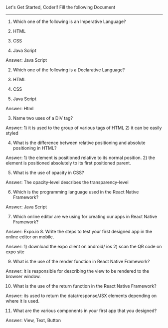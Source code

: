 Let's Get Started, Coder!!
Fill the following Document
__________________________________________________________________________

1. Which one of the following is an Imperative Language?

1.	HTML
2.	CSS
3.	Java Script

Answer: 	Java Script


2. Which one of the following is a Declarative Language?

1.	HTML
2.	CSS
3.	Java Script

Answer:            Html 


3. Name two uses of a DIV tag?

Answer:           1)  it is used to the group of various tags of HTML
                          2)  it can be easily styled


4. What is the difference between relative positioning and absolute positioning in HTML?

Answer:   1) the element is positioned relative to its normal position.
                  2) the element is positioned absolutely to its first positioned parent.


5. What is the use of opacity in CSS?

Answer:    The opacity-level describes the transparency-level



6. Which is the programming language used in the React Native Framework?

Answer: 	Java Script

7. Which online editor are we using for creating our apps in React Native Framework?

Answer:        Expo.io
8. Write the steps to test your first designed app in the online editor on mobile.

Answer:	1) download the expo client on android/ ios
                           2) scan the QR code on expo site







9. What is the use of the render function in React Native Framework?

Answer: 	it is responsible for describing the view to be rendered to the browser window.





10. What is the use of the return function in the React Native Framework?

Answer:	its used to return the data/response/JSX elements depending on where it is     used.






11. What are the various components in your first app that you designed?

Answer: 	View, Text, Button



